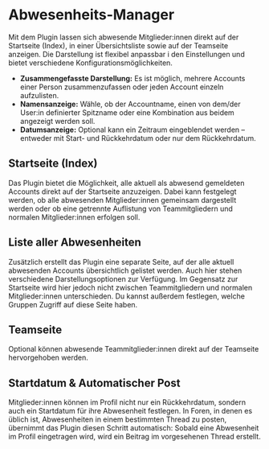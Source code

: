 # Abwesenheits-Manager

Mit dem Plugin lassen sich abwesende Mitglieder:innen direkt auf der Startseite (Index), in einer Übersichtsliste sowie auf der Teamseite anzeigen. Die Darstellung ist flexibel anpassbar i den Einstellungen und bietet verschiedene Konfigurationsmöglichkeiten.<br>

- <b>Zusammengefasste Darstellung:</b> Es ist möglich, mehrere Accounts einer Person zusammenzufassen oder jeden Account einzeln aufzulisten.
- <b>Namensanzeige:</b> Wähle, ob der Accountname, einen von dem/der User:in definierter Spitzname oder eine Kombination aus beidem angezeigt werden soll.
- <b>Datumsanzeige:</b> Optional kann ein Zeitraum eingeblendet werden – entweder mit Start- und Rückkehrdatum oder nur dem Rückkehrdatum.<br>

## Startseite (Index)
Das Plugin bietet die Möglichkeit, alle aktuell als abwesend gemeldeten Accounts direkt auf der Startseite anzuzeigen. Dabei kann festgelegt werden, ob alle abwesenden Mitglieder:innen gemeinsam dargestellt werden oder ob eine getrennte Auflistung von Teammitgliedern und normalen Mitglieder:innen erfolgen soll.

## Liste aller Abwesenheiten
Zusätzlich erstellt das Plugin eine separate Seite, auf der alle aktuell abwesenden Accounts übersichtlich gelistet werden. Auch hier stehen verschiedene Darstellungsoptionen zur Verfügung. Im Gegensatz zur Startseite wird hier jedoch nicht zwischen Teammitgliedern und normalen Mitglieder:innen unterschieden. Du kannst außerdem festlegen, welche Gruppen Zugriff auf diese Seite haben.

## Teamseite
Optional können abwesende Teammitglieder:innen direkt auf der Teamseite hervorgehoben werden.

## Startdatum & Automatischer Post
Mitglieder:innen können im Profil nicht nur ein Rückkehrdatum, sondern auch ein Startdatum für ihre Abwesenheit festlegen. In Foren, in denen es üblich ist, Abwesenheiten in einem bestimmten Thread zu posten, übernimmt das Plugin diesen Schritt automatisch: Sobald eine Abwesenheit im Profil eingetragen wird, wird ein Beitrag im vorgesehenen Thread erstellt.
